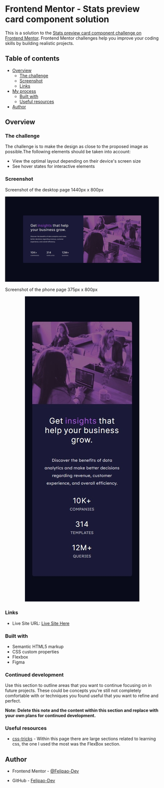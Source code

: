 # Frontend Mentor - Stats preview card component solution

This is a solution to the [Stats preview card component challenge on Frontend Mentor](https://www.frontendmentor.io/challenges/stats-preview-card-component-8JqbgoU62). Frontend Mentor challenges help you improve your coding skills by building realistic projects. 

## Table of contents

- [Overview](#overview)
  - [The challenge](#the-challenge)
  - [Screenshot](#screenshot)
  - [Links](#links)
- [My process](#my-process)
  - [Built with](#built-with)
  - [Useful resources](#useful-resources)
- [Author](#author)


## Overview

### The challenge

The challenge is to make the design as close to the proposed image as possible.The following elements should be taken into account: 

- View the optimal layout depending on their device's screen size
- See hover states for interactive elements

### Screenshot
Screenshot of the desktop page 1440px x 800px 

![Screenshot of the desktop page](./screenshots/screenshotDesktop.jpeg)

Screenshot of the phone page 375px x 800px 

<p align="center">
  <img  src="./screenshots/screenshotPhone.jpeg">
</p>

### Links

- Live Site URL: [Live Site Here](https://stats-preview-card-felipaodev.netlify.app/)

### Built with

- Semantic HTML5 markup
- CSS custom properties
- Flexbox
- Figma

### Continued development

Use this section to outline areas that you want to continue focusing on in future projects. These could be concepts you're still not completely comfortable with or techniques you found useful that you want to refine and perfect.

**Note: Delete this note and the content within this section and replace with your own plans for continued development.**

### Useful resources

- [css-tricks](https://css-tricks.com/) - Within this page there are large sections related to learning css, the one I used the most was the FlexBox section. 

## Author

- Frontend Mentor - [@Felipao-Dev](https://www.frontendmentor.io/profile/Felipao-Dev)

- GitHub - [Felipao-Dev](https://github.com/Felipao-Dev)